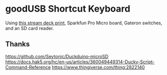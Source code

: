 # goodUSB Shortcut Keyboard
Using [this stream deck print](https://www.thingiverse.com/thing:2822140), Sparkfun Pro Micro board, Gateron switches, and an SD card reader.

## Thanks
https://github.com/Seytonic/Duckduino-microSD
https://docs.hak5.org/hc/en-us/articles/360049449314-Ducky-Script-Command-Reference
https://www.thingiverse.com/thing:2822140
